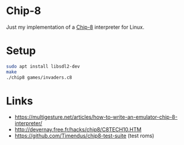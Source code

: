 # Chip-8

Just my implementation of a [Chip-8](https://en.wikipedia.org/wiki/CHIP-8) interpreter for Linux.

# Setup

```sh
sudo apt install libsdl2-dev
make
./chip8 games/invaders.c8
```

# Links

- https://multigesture.net/articles/how-to-write-an-emulator-chip-8-interpreter/
- http://devernay.free.fr/hacks/chip8/C8TECH10.HTM
- https://github.com/Timendus/chip8-test-suite (test roms)
